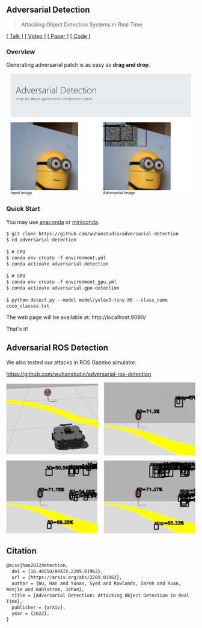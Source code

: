## Adversarial Detection

> Attacking Object Detection Systems in Real Time

[[ Talk ]](https://detection.wuhanstudio.uk) [[ Video ]]() [[ Paper ]](https://arxiv.org/abs/2209.01962) [[ Code ]](https://github.com/wuhanstudio/adversarial-detection)

### Overview

Generating adversarial patch is as easy as **drag and drop**.

![](doc/attack.png)

### Quick Start

You may use [anaconda](https://www.continuum.io/downloads) or [miniconda](https://conda.io/miniconda.html). 

```
$ git clone https://github.com/wuhanstudio/adversarial-detection
$ cd adversarial-detection

$ # CPU
$ conda env create -f environment.yml
$ conda activate adversarial-detection

$ # GPU
$ conda env create -f environment_gpu.yml
$ conda activate adversarial-gpu-detection

$ python detect.py --model model/yolov3-tiny.h5 --class_name coco_classes.txt
```

The web page will be available at: http://localhost:9090/

That's it!

## Adversarial ROS Detection

We also tested our attacks in ROS Gazebo simulator. 

https://github.com/wuhanstudio/adversarial-ros-detection

[![](https://raw.githubusercontent.com/wuhanstudio/adversarial-ros-detection/master/doc/demo.jpg)](https://github.com/wuhanstudio/adversarial-ros-detection)

## Citation

```
@misc{han2022detection,
  doi = {10.48550/ARXIV.2209.01962},
  url = {https://arxiv.org/abs/2209.01962},
  author = {Wu, Han and Yunas, Syed and Rowlands, Sareh and Ruan, Wenjie and Wahlstrom, Johan}, 
  title = {Adversarial Detection: Attacking Object Detection in Real Time},
  publisher = {arXiv},
  year = {2022},
}
```
